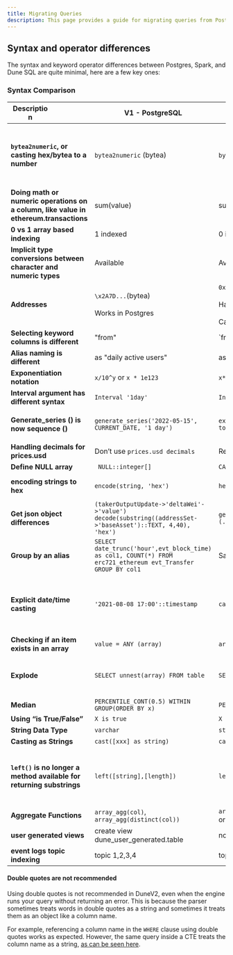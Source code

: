 ```yaml
---
title: Migrating Queries
description: This page provides a guide for migrating queries from Postgres to Dune SQL and from SparkSQL to DuneSQL.   
---
```



## Syntax and operator differences

The syntax and keyword operator differences between Postgres, Spark, and Dune SQL are quite minimal, here are a few key ones:

### Syntax Comparison

| <div style="width:90px">**Description**</div> | **V1 - PostgreSQL** | **V2 - Spark SQL** | **V2 - Dune SQL** |
| --- | --- | --- | --- |
| **`bytea2numeric`, or casting hex/bytea to a number** | `bytea2numeric` (bytea) | `bytea2numeric_v3` (string) | `bytearray_to_integer` (hex) <br> `bytearray_to_bigint` (hex) <br> `bytearray_to_decimal` (hex) <br> `bytearray_to_uint256` (hex) <br> `bytearray_to_int256` (hex) <br> More details on [Byte Array to Numeric Functions](#byte-array-to-numeric-functions)|
| **Doing math or numeric operations on a column, like value in ethereum.transactions** | sum(value) | sum(value) | sum(cast(value as double)) *soon this won't be needed as UINT and INT columns are added automatically.* |
| **0 vs 1 array based indexing** | 1 indexed | 0 indexed | 1 indexed |
| **Implicit type conversions between character and numeric types** | Available | Available | [Not available](https://trino.io/docs/current/functions/conversion.html) |
| **Addresses** | `\x2A7D...`(bytea)<br><br>Works in Postgres | `0x2a7d...` (string)<br><br>Has to be lowercase in Spark.<br><br>Can be done via `lower('0x2A7D...')` | `0x2a7d...` (Byte array) <br><br> No escape quotes should be used, and the literal does __not__ need to be lowercased. |
| **Selecting keyword columns is different** | "from" | \`from\` | "from" |
| **Alias naming is different** | as "daily active users" | as \`daily active user\` | as "daily active users" |
| **Exponentiation notation** | `x/10^y` or `x * 1e123` | `x*power(10,y)` or `x*1e123` | `x*power(10,y)` or `x * 1e123` |
| **Interval argument has different syntax** | `Interval '1day'` | `Interval '1 day'` | `Interval '1' day` |
| **Generate_series () is now sequence ()** | `generate_series('2022-05-15', CURRENT_DATE, '1 day')` | `explode(sequence(to_date('2022-01-01'), to_date('2022-02-01'), interval 1 day))` | [`unnest(sequence(date('2022-01-01'), date('2022-02-01'), interval '7' day))`](https://dune.com/queries/1764158?d=11)<br><br>Has a 10000 values limit. |
| **Handling decimals for prices.usd** | Don’t use `prices.usd decimals` | Replaced by `prices.tokens decimals` | Replaced by `tokens_[blockchain].erc20.decimals` |
| **Define NULL array** |` NULL::integer[]` | `CAST(NULL AS ARRAY&lt;int&gt;))` | `CAST(NULL AS ARRAY&lt;int&gt;))` |
| **encoding strings to hex** | `encode(string, 'hex')` | `hex(string)` | `hex(string)`<br><br>*available soon |
| **Get json object differences** | `(takerOutputUpdate->'deltaWei'->'value') decode(substring((addressSet->'baseAsset')::TEXT, 4,40), 'hex')` | `get_json_object(get_json_object(takerOutputUpdate,'\(.deltaWei'),'\).value')'0x'` | `json_query(json_query(takerOutputUpdate, 'lax $.deltaWei' omit quotes), 'lax $.value')` |
| **Group by an alias** | `SELECT date_trunc('hour',evt_block_time) as col1, COUNT(*) FROM erc721_ethereum evt_Transfer GROUP BY col1` | Same as PostgreSQL | `GROUP BY date_trunc('hour',evt_block_time)`Or: `GROUP BY 1, 2` |
| **Explicit date/time casting** | `'2021-08-08 17:00'::timestamp` | `cast('2021-08-08 17:00' as timestamp)` | `cast('2021-08-08 17:00' as timestamp)`<br><br>Or, `timestamp '2021-08-08 17:00'`<br><br>There are [many helper functions for casting to date/time types](https://trino.io/docs/current/functions/datetime.html?highlight=date), such as `date(‘2022-01-01’)` |
| **Checking if an item exists in an array** | `value = ANY (array)` | `array_contains(array, value)` | [`contains(array, value)` or `contains_sequence(array, array[values])`](https://trino.io/docs/current/functions/array.html#contains) |
| **Explode** | `SELECT unnest(array) FROM table` | `SELECT explode(array) FROM table` | `SELECT vals.val FROM table1, unnest(arrayFromTable1) as vals(val)`<br><br>you have to use `unnest` with a `cross join`, as described in this [blog post](https://theleftjoin.com/how-to-explode-arrays-with-presto/). |
| **Median** | `PERCENTILE_CONT(0.5) WITHIN GROUP(ORDER BY x)` | `PERCENTILE_CONT(0.5) WITHIN GROUP(ORDER BY x)` | `approx_percentile(x, 0.5)` |
| **Using “is True/False”** | `X is true` | `X is true` | `X = true` |
| **String Data Type** | `varchar` | `string` | `varchar` |
| **Casting as Strings** | `cast([xxx] as string)` | `cast([xxx] as string)` | `cast([xxx] as varchar)` |
| **`left()` is no longer a method available for returning substrings** | `left([string],[length])` | `left([string],[length])` | `substr([string], [start], [length])` <br><br> [Returns varchar; Positions start with 1, so use `1` for length if you want to replicate left() functionality](https://trino.io/docs/current/functions/string.html?highlight=substr#substring) `left(somestring, somenumber) -> substr(somestring, 0, somenumber)`|
| **Aggregate Functions** | `array_agg(col)`, `array_agg(distinct(col))` | `array_agg(col)` or `collect_list(col)`, `collect_set(col)` or `array_agg(distinct(col))` | `array_agg(col)`, `array_agg(distinct(col))` |
| **user generated views** | create view dune_user_generated.table | none | each query is a view, like [query_1747157](https://dune.com/queries/1747157) |
| **event logs topic indexing** | topic 1,2,3,4 | topic 1,2,3,4 | topic 0,1,2,3 |

#### Double quotes are not recommended

Using double quotes is not recommended in DuneV2, even when the engine runs your query without returning an error. This is because the parser sometimes treats words in double quotes as a string and sometimes it treats them as an object like a column name.

For example, referencing a column name in the `WHERE` clause using double quotes works as expected. However, the same query inside a CTE treats the column name as a string, [as can be seen here](https://dune.com/queries/1199604).